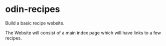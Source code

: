 # odin-recipes
Build a basic recipe website.

The Website will consist of a main index page which will have  links to a few recipes.